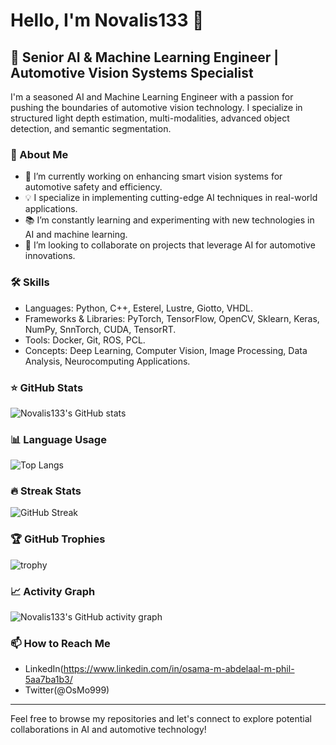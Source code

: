 # Hello, I'm Novalis133 👋

## 🚗 Senior AI & Machine Learning Engineer | Automotive Vision Systems Specialist

I'm a seasoned AI and Machine Learning Engineer with a passion for pushing the boundaries of automotive vision technology. I specialize in structured light depth estimation, multi-modalities, advanced object detection, and semantic segmentation.

### 🌟 About Me

- 🤖 I’m currently working on enhancing smart vision systems for automotive safety and efficiency.
- 💡 I specialize in implementing cutting-edge AI techniques in real-world applications.
- 📚 I’m constantly learning and experimenting with new technologies in AI and machine learning.
- 🤝 I’m looking to collaborate on projects that leverage AI for automotive innovations.

### 🛠️ Skills

- Languages: Python, C++, Esterel, Lustre, Giotto, VHDL.
- Frameworks & Libraries: PyTorch, TensorFlow, OpenCV, Sklearn, Keras, NumPy, SnnTorch, CUDA, TensorRT.
- Tools: Docker, Git, ROS, PCL.
- Concepts: Deep Learning, Computer Vision, Image Processing, Data Analysis, Neurocomputing Applications.

### ⭐ GitHub Stats

![Novalis133's GitHub stats](https://github-readme-stats.vercel.app/api?username=Novalis133&show_icons=true&theme=radical)

### 📊 Language Usage

![Top Langs](https://github-readme-stats.vercel.app/api/top-langs/?username=Novalis133&layout=compact)

### 🔥 Streak Stats

![GitHub Streak](https://github-readme-streak-stats.herokuapp.com/?user=Novalis133)

### 🏆 GitHub Trophies

![trophy](https://github-profile-trophy.vercel.app/?username=Novalis133)

### 📈 Activity Graph

![Novalis133's GitHub activity graph](https://activity-graph.herokuapp.com/graph?username=Novalis133&bg_color=000000&color=ffffff&line=0000ff&point=00ff00)

### 📫 How to Reach Me

- LinkedIn(https://www.linkedin.com/in/osama-m-abdelaal-m-phil-5aa7ba1b3/
- Twitter(@OsMo999)

---

Feel free to browse my repositories and let's connect to explore potential collaborations in AI and automotive technology!
